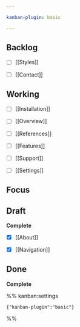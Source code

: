 ```yaml
---

kanban-plugin: basic

---
```


## Backlog

- [ ] [[Styles]]
- [ ] [[Contact]]


## Working

- [ ] [[Installation]]
- [ ] [[Overview]]
- [ ] [[References]]
- [ ] [[Features]]
- [ ] [[Support]]
- [ ] [[Settings]]


## Focus



## Draft

**Complete**
- [x] [[About]]
- [x] [[Navigation]]


## Done

**Complete**




%% kanban:settings
```
{"kanban-plugin":"basic"}
```
%%
